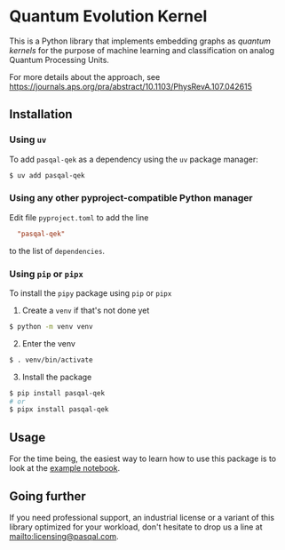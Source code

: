 # Quantum Evolution Kernel

This is a Python library that implements embedding graphs as _quantum kernels_ for
the purpose of machine learning and classification on analog Quantum Processing Units.

For more details about the approach, see https://journals.aps.org/pra/abstract/10.1103/PhysRevA.107.042615

## Installation

### Using `uv`

To add `pasqal-qek` as a dependency using the `uv` package manager:

```sh
$ uv add pasqal-qek
```

### Using any other pyproject-compatible Python manager

Edit file `pyproject.toml` to add the line

```toml
  "pasqal-qek"
```

to the list of `dependencies`.

### Using `pip` or `pipx`
To install the `pipy` package using `pip` or `pipx`

1. Create a `venv` if that's not done yet

```sh
$ python -m venv venv

```

2. Enter the venv

```sh
$ . venv/bin/activate
```

3. Install the package

```sh
$ pip install pasqal-qek
# or
$ pipx install pasqal-qek
```

## Usage
For the time being, the easiest way to learn how to use this package is to look
at the [example notebook](examples/pipeline.ipynb).

## Going further

If you need professional support, an industrial license or a variant of this library
optimized for your workload, don't hesitate to drop us a line at
[mailto:licensing@pasqal.com](licensing@pasqal.com).
